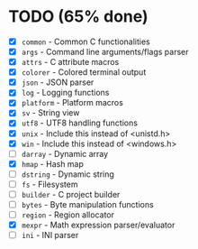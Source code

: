 # TODO (65% done)
- [X] `common`   - Common C functionalities
- [X] `args`     - Command line arguments/flags parser
- [X] `attrs`    - C attribute macros
- [X] `colorer`  - Colored terminal output
- [X] `json`     - JSON parser
- [X] `log`      - Logging functions
- [X] `platform` - Platform macros
- [X] `sv`       - String view
- [X] `utf8`     - UTF8 handling functions
- [X] `unix`     - Include this instead of <unistd.h>
- [X] `win`      - Include this instead of <windows.h>
- [ ] `darray`   - Dynamic array
- [X] `hmap`     - Hash map
- [ ] `dstring`  - Dynamic string
- [ ] `fs`       - Filesystem
- [ ] `builder`  - C project builder
- [ ] `bytes`    - Byte manipulation functions
- [ ] `region`   - Region allocator
- [X] `mexpr`    - Math expression parser/evaluator
- [ ] `ini`      - INI parser
